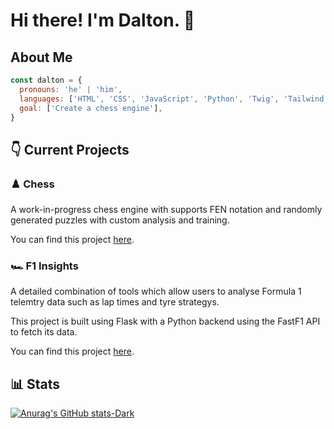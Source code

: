 # Hi there! I'm Dalton. 👋 

## About Me

```javascript
const dalton = {
  pronouns: 'he' | 'him',
  languages: ['HTML', 'CSS', 'JavaScript', 'Python', 'Twig', 'Tailwind'],
  goal: ['Create a chess engine'],
}
```

## 👇 Current Projects

### ♟️ Chess

A work-in-progress chess engine with supports FEN notation and randomly generated puzzles with custom analysis and training.

You can find this project <a href="https://github.com/dalton-f/chess">here</a>.

### 🏎️ F1 Insights

A detailed combination of tools which allow users to analyse Formula 1 telemtry data such as lap times and tyre strategys. 

This project is built using Flask with a Python backend using the FastF1 API to fetch its data. 

You can find this project <a href="https://github.com/dalton-f/f1-insights">here</a>.

## 📊 Stats

[![Anurag's GitHub stats-Dark](https://github-readme-stats.vercel.app/api/top-langs/?username=dalton-f&layout=compact&show_icons=true&theme=dark#gh-dark-mode-only)](https://github.com/anuraghazra/github-readme-stats#gh-dark-mode-only)
